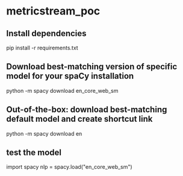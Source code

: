 # metricstream_poc
## Install dependencies
pip install -r requirements.txt


## Download best-matching version of specific model for your spaCy installation
python -m spacy download en_core_web_sm

## Out-of-the-box: download best-matching default model and create shortcut link
python -m spacy download en


## test the model
import spacy
nlp = spacy.load("en_core_web_sm")

 
